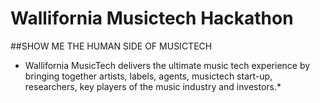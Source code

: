 # Wallifornia Musictech Hackathon

##SHOW ME THE HUMAN SIDE OF MUSICTECH
* Wallifornia MusicTech delivers the ultimate music tech experience by bringing together artists, labels, agents, musictech start-up, researchers, key players of the music industry and investors.* 

